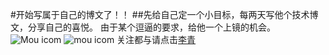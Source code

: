 #开始写属于自己的博文了！！
##先给自己定一个小目标，每两天写他个技术博文，分享自己的喜悦。
 由于某个逗逼的要求，给他一个上镜的机会。
![Mou icom](http://p1.bpimg.com/567571/ea991395f7daf94f.jpg)
![mou icom](http://p1.bpimg.com/567571/c35a69a84e2a015c.jpg)
关注都与请点击[李青](805200462@qq.com)
